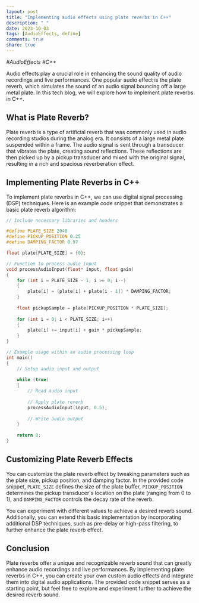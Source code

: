 ```yaml
---
layout: post
title: "Implementing audio effects using plate reverbs in C++"
description: " "
date: 2023-10-03
tags: [AudioEffects, define]
comments: true
share: true
---
```

*#AudioEffects #C++*

Audio effects play a crucial role in enhancing the sound quality of audio recordings and live performances. One popular audio effect is the plate reverb, which simulates the sound of an audio signal bouncing off a large metal plate. In this tech blog, we will explore how to implement plate reverbs in C++.

## What is Plate Reverb?
Plate reverb is a type of artificial reverb that was commonly used in audio recording studios during the analog era. It consists of a large metal plate suspended within a frame. The audio signal is sent through a transducer that vibrates the plate, creating sound reflections. These reflections are then picked up by a pickup transducer and mixed with the original signal, resulting in a rich and spacious reverberation effect.

## Implementing Plate Reverbs in C++
To implement plate reverbs in C++, we can use digital signal processing (DSP) techniques. Here is an example code snippet that demonstrates a basic plate reverb algorithm:

```cpp
// Include necessary libraries and headers

#define PLATE_SIZE 2048
#define PICKUP_POSITION 0.25
#define DAMPING_FACTOR 0.97

float plate[PLATE_SIZE] = {0};

// Function to process audio input
void processAudioInput(float* input, float gain)
{  
    for (int i = PLATE_SIZE - 1; i >= 0; i--)
    {
        plate[i] = (plate[i] + plate[i - 1]) * DAMPING_FACTOR;
    }
    
    float pickupSample = plate[PICKUP_POSITION * PLATE_SIZE];
    
    for (int i = 0; i < PLATE_SIZE; i++)
    {
        plate[i] += input[i] + gain * pickupSample;
    }
}

// Example usage within an audio processing loop
int main()
{
    // Setup audio input and output
    
    while (true)
    {
        // Read audio input
        
        // Apply plate reverb
        processAudioInput(input, 0.5);
        
        // Write audio output
    }
    
    return 0;
}
```

## Customizing Plate Reverb Effects
You can customize the plate reverb effect by tweaking parameters such as the plate size, pickup position, and damping factor. In the provided code snippet, `PLATE_SIZE` defines the size of the plate buffer, `PICKUP_POSITION` determines the pickup transducer's location on the plate (ranging from 0 to 1), and `DAMPING_FACTOR` controls the decay rate of the reverb.

You can experiment with different values to achieve a desired reverb sound. Additionally, you can extend this basic implementation by incorporating additional DSP techniques, such as pre-delay or high-pass filtering, to further enhance the plate reverb effect.

## Conclusion
Plate reverbs offer a unique and recognizable reverb sound that can greatly enhance audio recordings and live performances. By implementing plate reverbs in C++, you can create your own custom audio effects and integrate them into digital audio applications. The provided code snippet serves as a starting point, but feel free to explore and experiment further to achieve the desired reverb sound.